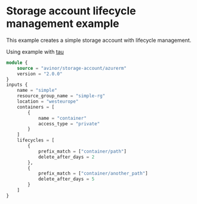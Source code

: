 # Storage account lifecycle management example

This example creates a simple storage account with lifecycle management.

Using example with [tau](https://github.com/avinor/tau) 

```terraform
module {
    source = "avinor/storage-account/azurerm"
    version = "2.0.0"
}
inputs {
    name = "simple"
    resource_group_name = "simple-rg"
    location = "westeurope"
    containers = [
        {
            name = "container"
            access_type = "private"
        }
    ]
    lifecycles = [
        {
            prefix_match = ["container/path"]
            delete_after_days = 2
        },
        {
            prefix_match = ["container/another_path"]
            delete_after_days = 5
        }
    ]
}
```
